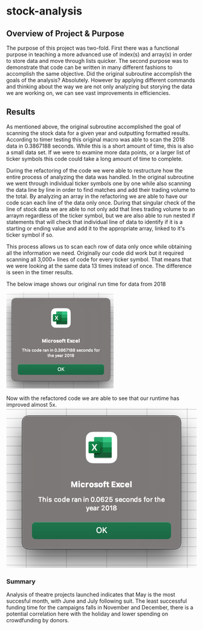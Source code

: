 # stock-analysis

## Overview of Project & Purpose

The purpose of this project was two-fold. First there was a functional purpose in teaching a more advanced use of index(s) and array(s) in order to store data and move through lists quicker. The second purpose was to demonstrate that code can be written in many different fashions to accomplish the same objective. Did the original subroutine accomplish the goals of the analysis? Absolutely. However by applying different commands and thinking about the way we are not only analyzing but storying the data we are working on, we can see vast improvements in efficiencies. 

## Results

As mentioned above, the original subroutine accomplished the goal of scanning the stock data for a given year and outputting formatted results. According to timer testing this original macro was able to scan the 2018 data in 0.3867188 seconds. While this is a short amount of time, this is also a small data set. If we were to examine more data points, or a larger list of ticker symbols this code could take a long amount of time to complete. 

During the refactoring of the code we were able to restructure how the entire process of analyzing the data was handled. In the original subroutine we went through individual ticker symbols one by one while also scanning the data line by line in order to find matches and add their trading volume to the total. By analyzing an array in the refactoring we are able to have our code scan each line of the data only once. During that singular check of the line of stock data we are able to not only add that lines trading volume to an arraym regardless of the ticker symbol, but we are also able to run nested if statements that will check that individual line of data to identify if it is a starting or ending value and add it to the appropriate array, linked to it's ticker symbol if so. 

This process allows us to scan each row of data only once while obtaining all the information we need. Originally our code did work but it required scanning all 3,000+ lines of code for every ticker symbol. That means that we were looking at the same data 13 times instead of once. The difference is seen in the timer results. 

The below image shows our original run time for data from 2018 


![Original Runtime for 2018 data ](vba_originalruntime.png)

Now with the refactored code we are able to see that our runtime has improved almost 5x. 
![Runtime for 2018 after refactoring ](VBA_Challenge_2018.png) 




### Summary

Analysis of theatre projects launched indicates that May is the most succesful month, with June and July following suit. The least successful funding time for the campaigns falls in November and December, there is a potential correlation here with the holiday and lower spending on crowdfunding by donors. 


